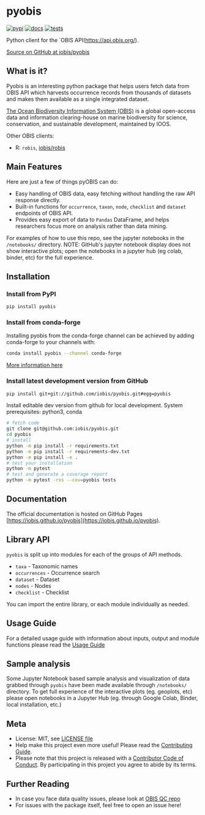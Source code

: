 # pyobis

[![pypi](https://img.shields.io/pypi/v/pyobis.svg)](https://pypi.python.org/pypi/pyobis)
[![docs](https://github.com/iobis/pyobis/actions/workflows/deploy-docs.yml/badge.svg)](https://iobis.github.ic/pyobis)
[![tests](https://github.com/iobis/pyobis/actions/workflows/tests.yml/badge.svg)](https://github.com/iobis/pyobis/actions/workflows/tests.yml)

Python client for the `OBIS API(https://api.obis.org/).

[Source on GitHub at iobis/pyobis](https://github.com/iobis/pyobis)

## What is it?
Pyobis is an interesting python package that helps users fetch data from OBIS API which
harvests occurrence records from thousands of datasets and makes them available as a
single integrated dataset.

[The Ocean Biodiversity Information System (OBIS)](https://obis.org) is a global open-access data and
information clearing-house on marine biodiversity for science, conservation, and sustainable
development, maintained by IOOS.

Other OBIS clients:

+ R: `robis`, [iobis/robis](https://github.com/iobis/robis)

## Main Features
Here are just a few of things pyOBIS can do:

+ Easy handling of OBIS data, easy fetching without handling the raw API response directly.
+ Built-in functions for `occurrence`, `taxon`, `node`, `checklist` and `dataset` endpoints of OBIS API.
+ Provides easy export of data to `Pandas` DataFrame, and helps researchers focus more on analysis rather than data mining.

For examples of how to use this repo, see the jupyter notebooks in the `/notebooks/` directory.
NOTE: GitHub's jupyter notebook display does not show interactive plots; open the notebooks in a jupyter hub (eg colab, binder, etc) for the full experience.

## Installation

### Install from PyPI

```bash
pip install pyobis
```
### Install from conda-forge

Installing pyobis from the conda-forge channel can be achieved by adding conda-forge to your channels with:

```bash
conda install pyobis --channel conda-forge
```
[More information here](https://github.com/conda-forge/pyobis-feedstock)

### Install latest development version from GitHub


```bash
pip install git+git://github.com/iobis/pyobis.git#egg=pyobis
```

Install editable dev version from github for local development. System prerequisites: python3, conda

```bash
# fetch code
git clone git@github.com:iobis/pyobis.git
cd pyobis
# install
python -m pip install -r requirements.txt
python -m pip install -r requirements-dev.txt
python -m pip install -e .
# test your installation
python -m pytest
# test and generate a coverage report
python -m pytest -rxs --cov=pyobis tests
```

## Documentation

The official documentation is hosted on GitHub Pages [https://iobis.github.io/pyobis](https://iobis.github.io/pyobis).

## Library API

`pyobis` is split up into modules for each of the groups of API methods.

+ `taxa` - Taxonomic names
+ `occurrences` - Occurrence search
+ `dataset` - Dataset
+ `nodes` - Nodes
+ `checklist` - Checklist

You can import the entire library, or each module individually as needed.

## Usage Guide

For a detailed usage guide with information about inputs, output and module functions please read the [Usage Guide](notebooks/usage_guide.ipynb)

## Sample analysis

Some Jupyter Notebook based sample analysis and visualization of data grabbed through `pyobis` have been made available through `/notebooks/` directory.
To get full experience of the interactive plots (eg. geoplots, etc) please open notebooks in a Jupyter Hub (eg. through Google Colab, Binder, local installation, etc.)

## Meta

* License: MIT, see [LICENSE file](LICENSE)
* Help make this project even more useful! Please read the [Contributing Guide](CONTRIBUTING.md).
* Please note that this project is released with a [Contributor Code of Conduct](CONDUCT.md). By participating in this project you agree to abide by its terms.

## Further Reading

* In case you face data quality issues, please look at [OBIS QC repo](https://github.com/iobis/obis-qc)
* For issues with the package itself, feel free to open an issue here!
